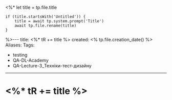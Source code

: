 <%*
	let title = tp.file.title
	
	if (title.startsWith('Untitled')) {
		title = await tp.system.prompt('Title')
		await tp.file.rename(title)
	}
	
%>---
title: <%* tR += title %>
created: <% tp.file.creation_date() %>
Aliases:
Tags: 
 - testing
 - QA-DL-Academy
 - QA-Lecture-3_Техніки-тест-дизайну
---

# <%* tR += title %>

